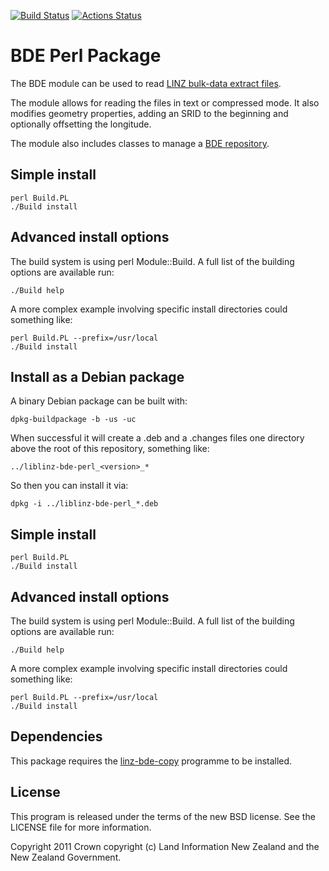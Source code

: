 [![Build Status](https://travis-ci.org/linz/linz-bde-perl.svg?branch=master)](https://travis-ci.org/linz/linz-bde-perl)
[![Actions Status](https://github.com/linz/linz-bde-perl/workflows/test/badge.svg?branch=master)](https://github.com/linz/linz-bde-perl/actions)

# BDE Perl Package

The BDE module can be used to read [LINZ bulk-data extract files](docs/BDE.md).

The module allows for reading the files in text or compressed mode. It also modifies geometry
properties, adding an SRID to the beginning and optionally offsetting the longitude.

The module also includes classes to manage a [BDE repository](docs/BDE_repository.md).

## Simple install

```shell
perl Build.PL
./Build install
```

## Advanced install options

The build system is using perl Module::Build. A full list of the building options are available run:

```shell
./Build help
```

A more complex example involving specific install directories could something like:

```shell
perl Build.PL --prefix=/usr/local
./Build install
```

## Install as a Debian package

A binary Debian package can be built with:

    dpkg-buildpackage -b -us -uc

When successful it will create a .deb and a .changes files one directory above the root of this
repository, something like:

    ../liblinz-bde-perl_<version>_*

So then you can install it via:

    dpkg -i ../liblinz-bde-perl_*.deb

## Simple install

```shell
perl Build.PL
./Build install
```

## Advanced install options

The build system is using perl Module::Build. A full list of the building options are available run:

```shell
./Build help
```

A more complex example involving specific install directories could something like:

```shell
perl Build.PL --prefix=/usr/local
./Build install
```

## Dependencies

This package requires the [linz-bde-copy](https://github.com/linz/linz-bde-copy) programme to be
installed.

## License

This program is released under the terms of the new BSD license. See the LICENSE file for more
information.

Copyright 2011 Crown copyright (c) Land Information New Zealand and the New Zealand Government.

